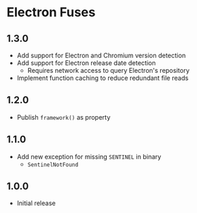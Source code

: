# Electron Fuses

## 1.3.0
- Add support for Electron and Chromium version detection
- Add support for Electron release date detection
  - Requires network access to query Electron's repository
- Implement function caching to reduce redundant file reads

## 1.2.0
- Publish `framework()` as property

## 1.1.0
- Add new exception for missing `SENTINEL` in binary
  - `SentinelNotFound`

## 1.0.0
- Initial release